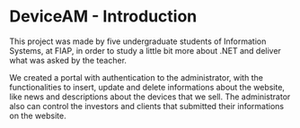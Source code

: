 # DeviceAM - Introduction

This project was made by five undergraduate students of Information Systems, at FIAP, in order to study a little bit more about .NET and 
deliver what was asked by the teacher.

We created a portal with authentication to the administrator, with the functionalities to insert, update and delete informations about the
website, like news and descriptions about the devices that we sell. The administrator also can control the investors and clients that
submitted their informations on the website.
